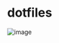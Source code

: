 # dotfiles

![image](https://user-images.githubusercontent.com/3159228/184398381-197a8ab6-fe31-414b-a8f5-b9126678bce9.png)
